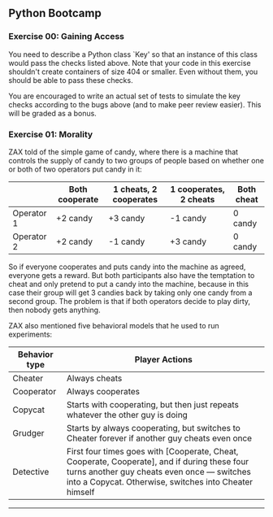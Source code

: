 ## Python Bootcamp

### Exercise 00: Gaining Access

You need to describe a Python class `Key' so that an instance of this class would pass the checks listed above. Note that your code in this exercise shouldn't create containers of size 404 or smaller. Even without them, you should be able to pass these checks.

You are encouraged to write an actual set of tests to simulate the key checks according to the bugs above (and to make peer review easier). This will be graded as a bonus.

### Exercise 01: Morality

ZAX told of the simple game of candy, where there is a machine that controls the supply of candy to two groups of people based on whether one or both of two operators put candy in it:

|  | Both cooperate | 1 cheats, 2 cooperates | 1 cooperates, 2 cheats | Both cheat |
|------------|----------|----------|----------|---------|
| Operator 1 | +2 candy | +3 candy | -1 candy | 0 candy |
| Operator 2 | +2 candy | -1 candy | +3 candy | 0 candy |

So if everyone cooperates and puts candy into the machine as agreed, everyone gets a reward. But both participants also have the temptation to cheat and only pretend to put a candy into the machine, because in this case their group will get 3 candies back by taking only one candy from a second group. The problem is that if both operators decide to play dirty, then nobody gets anything.

ZAX also mentioned five behavioral models that he used to run experiments:

| Behavior type | Player Actions                                                                                                                                                                                         |
|---------------|--------------------------------------------------------------------------------------------------------------------------------------------------------------------------------------------------------|
| Cheater       | Always cheats                                                                                                                                                                                          |
| Cooperator    | Always cooperates                                                                                                                                                                                      |
| Copycat       | Starts with cooperating, but then just repeats whatever the other guy is doing                                                                                                                         |
| Grudger       | Starts by always cooperating, but switches to Cheater forever if another guy cheats even once                                                                                                          |
| Detective     | First four times goes with [Cooperate, Cheat, Cooperate, Cooperate],  and if during these four turns another guy cheats even once — switches into a Copycat. Otherwise, switches into Cheater himself |

-----

